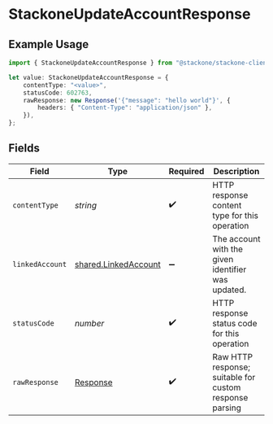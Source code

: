 # StackoneUpdateAccountResponse

## Example Usage

```typescript
import { StackoneUpdateAccountResponse } from "@stackone/stackone-client-ts/sdk/models/operations";

let value: StackoneUpdateAccountResponse = {
    contentType: "<value>",
    statusCode: 602763,
    rawResponse: new Response('{"message": "hello world"}', {
        headers: { "Content-Type": "application/json" },
    }),
};
```

## Fields

| Field                                                                 | Type                                                                  | Required                                                              | Description                                                           |
| --------------------------------------------------------------------- | --------------------------------------------------------------------- | --------------------------------------------------------------------- | --------------------------------------------------------------------- |
| `contentType`                                                         | *string*                                                              | :heavy_check_mark:                                                    | HTTP response content type for this operation                         |
| `linkedAccount`                                                       | [shared.LinkedAccount](../../../sdk/models/shared/linkedaccount.md)   | :heavy_minus_sign:                                                    | The account with the given identifier was updated.                    |
| `statusCode`                                                          | *number*                                                              | :heavy_check_mark:                                                    | HTTP response status code for this operation                          |
| `rawResponse`                                                         | [Response](https://developer.mozilla.org/en-US/docs/Web/API/Response) | :heavy_check_mark:                                                    | Raw HTTP response; suitable for custom response parsing               |